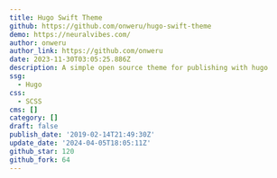 ```yaml
---
title: Hugo Swift Theme
github: https://github.com/onweru/hugo-swift-theme
demo: https://neuralvibes.com/
author: onweru
author_link: https://github.com/onweru
date: 2023-11-30T03:05:25.886Z
description: A simple open source theme for publishing with hugo
ssg:
  - Hugo
css:
  - SCSS
cms: []
category: []
draft: false
publish_date: '2019-02-14T21:49:30Z'
update_date: '2024-04-05T18:05:11Z'
github_star: 120
github_fork: 64
---
```

